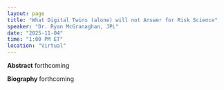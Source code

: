 ```yaml
---
layout: page
title: "What Digital Twins (alone) will not Answer for Risk Science"
speaker: "Dr. Ryan McGranaghan, JPL"
date: "2025-11-04"
time: "1:00 PM ET"
location: "Virtual"
---
```


**Abstract**
forthcoming

**Biography**
forthcoming
